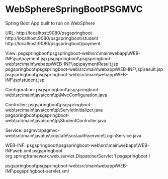 # WebSphereSpringBootPSGMVC
Spring Boot App built to run on WebSphere

URL: 
     http://localhost:9080/psgspringboot
     http://localhost:9080/psgspringboot/student
     http://localhost:9080/psgspringboot/payment


View:
	psgspringboot\psgspringboot-web\src\main\webapp\WEB-INF\jsp\payment.jsp
	psgspringboot\psgspringboot-web\src\main\webapp\WEB-INF\jsp\paymentResult.jsp
	psgspringboot\psgspringboot-web\src\main\webapp\WEB-INF\jsp\result.jsp
	psgspringboot\psgspringboot-web\src\main\webapp\WEB-INF\jsp\student.jsp


Configuration:
	psgspringboot\psgspringboot-web\src\main\java\com\tp\MvcConfiguration.java

Controller:
	psgspringboot\psgspringboot-web\src\main\java\com\tp\ServletInitializer.java
	psgspringboot\psgspringboot-web\src\main\java\com\tp\StudentController.java

  
Service:
	psgmvc\psgmvc-web\src\main\java\us\co\state\sos\auth\service\LoginService.java
  
WEB-INF:
  psgspringboot\psgspringboot-web\src\main\webapp\WEB-INF\web.xml
	<servlet>
		<servlet-name>psgspringboot</servlet-name>
		<servlet-class> org.springframework.web.servlet.DispatcherServlet</servlet-class>
		<load-on-startup>1</load-on-startup>
	</servlet>
		<servlet-mapping>
		<servlet-name>psgspringboot</servlet-name>
		<url-pattern>/</url-pattern>       
	</servlet-mapping>

  psgspringboot\psgspringboot-web\src\main\webapp\WEB-INF\psgspringboot-servlet.xml
  
